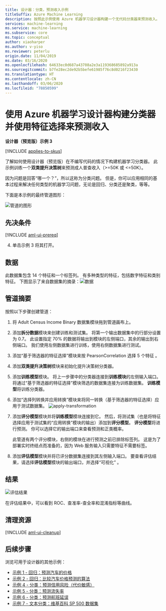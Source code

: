 ```yaml
---
title: 设计器：分类，预测收入示例
titleSuffix: Azure Machine Learning
description: 按照此示例使用 Azure 机器学习设计器构建一个无代码分类器来预测收入。
services: machine-learning
ms.service: machine-learning
ms.subservice: core
ms.topic: conceptual
author: xiaoharper
ms.author: v-yiso
ms.reviewer: peterlu
origin.date: 11/04/2019
ms.date: 03/16/2020
ms.openlocfilehash: 64633ec0d687a43708a2e3a119368685892a913a
ms.sourcegitcommit: b7fe28ec2de92b5befe61985f76c8d0216f23430
ms.translationtype: HT
ms.contentlocale: zh-CN
ms.lasthandoff: 03/06/2020
ms.locfileid: "78850599"
---
```

# <a name="build-a-classifier--use-feature-selection-to-predict-income-with-azure-machine-learning-designer"></a>使用 Azure 机器学习设计器构建分类器并使用特征选择来预测收入

**设计器（预览版）示例 3**

[!INCLUDE [applies-to-skus](../../includes/aml-applies-to-enterprise-sku.md)]

了解如何使用设计器（预览版）在不编写代码的情况下构建机器学习分类器。 此示例训练一个**双类提升决策树**来预测成人普查收入（>=50K 或 <=50K）。

因为问题是回答“哪一个？”，所以这称为分类问题。 但是，你可以应用相同的基本过程来解决任何类型的机器学习问题，无论是回归、分类还是聚类，等等。

下面是本示例的最终管道图形：

![管道的图形](./media/how-to-designer-sample-classification-predict-income/overall-graph.png)

## <a name="prerequisites"></a>先决条件

[!INCLUDE [aml-ui-prereq](../../includes/aml-ui-prereq.md)]

4. 单击示例 3 将其打开。



## <a name="data"></a>数据

此数据集包含 14 个特征和一个标签列。 有多种类型的特征，包括数字特征和类别特征。 下图显示了来自数据集的摘录：![数据](media/how-to-designer-sample-classification-predict-income/sample3-dataset-1225.png)



## <a name="pipeline-summary"></a>管道摘要

按照以下步骤创建管道：

1. 将 Adult Census Income Binary 数据集模块拖到管道画布上。
1. 添加**拆分数据**模块来创建训练和测试集。 将第一个输出数据集中的行部分设置为 0.7。 此设置指定 70% 的数据将输出到模块的左侧端口，其余的输出到右侧端口。 我们使用左侧数据集进行训练，使用右侧数据集进行测试。
1. 添加“基于筛选器的特征选择”模块来按 PearsonCorrelation 选择 5 个特征  。 
1. 添加**双类提升决策树**模块来初始化提升决策树分类器。
1. 添加**训练模型**模块。 将上一步骤中的分类器连接到**训练模块**的左侧输入端口。 将通过“基于筛选器的特征选择”模块筛选的数据集连接为训练数据集。  **训练模型**将训练分类器。
1. 添加“选择列转换并应用转换”模块来将同一转换（基于筛选器的特征选择）应用于测试数据集。
![apply-transformation](./media/how-to-designer-sample-classification-predict-income/transformation.png)
1. 添加**评分模型**模块并将**训练模型**模块连接到它。 然后，将测试集（也是将特征选择应用于测试集的“应用转换”模块的输出）添加到**评分模型**。 **评分模型**将进行预测。 你可以选择它的输出端口来查看预测和正类概率。


    此管道有两个评分模块，右侧的模块在进行预测之前已排除标签列。 这是为了部署实时终结点而准备的，因为 Web 服务输入只需要特征不需要标签。 

1. 添加**评估模型**模块并将已评分数据集连接到其左侧输入端口。 要查看评估结果，请选择**评估模型**模块的输出端口，并选择“可视化”  。

## <a name="results"></a>结果

![评估结果](media/how-to-designer-sample-classification-predict-income/sample3-evaluate-1225.png)

在评估结果中，可以看到 ROC、查准率-查全率和混淆指标等曲线。 

## <a name="clean-up-resources"></a>清理资源

[!INCLUDE [aml-ui-cleanup](../../includes/aml-ui-cleanup.md)]

## <a name="next-steps"></a>后续步骤

浏览可用于设计器的其他示例：

- [示例 1 - 回归：预测汽车的价格](how-to-designer-sample-regression-automobile-price-basic.md)
- [示例 2 - 回归：比较汽车价格预测的算法](how-to-designer-sample-regression-automobile-price-compare-algorithms.md)
- [示例 4 - 分类：预测信用风险（代价敏感）](how-to-designer-sample-classification-credit-risk-cost-sensitive.md)
- [示例 5 - 分类：预测流失率](how-to-designer-sample-classification-churn.md)
- [示例 6 - 分类：预测航班延误](how-to-designer-sample-classification-flight-delay.md)
- [示例 7 - 文本分类：维基百科 SP 500 数据集](how-to-designer-sample-text-classification.md)
